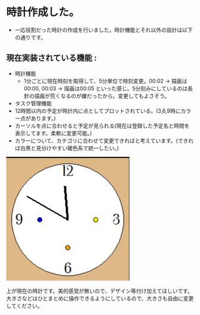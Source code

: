 # 時計作成した。
- 一応役割だった時計の作成を行いました。時計機能とそれ以外の設計は以下の通りです。
## 現在実装されている機能 : 
- 時計機能
  - 1分ごとに現在時刻を取得して、5分単位で時刻変更。00:02 -> 描画は00:00, 00:03 -> 描画は00:05 といった感じ。5分刻みにしているのは長針の描画が荒くなるのが嫌だったから。変更してもよさそう。
- タスク管理機能
 - 12時間以内の予定が時計内に点としてプロットされている。(3,6,9時にカラー点があります。)
 - カーソルを点に合わせると予定が見られる(現在は登録した予定名と時間を表示してます。柔軟に変更可能。)
 - カラーについて、カテゴリに合わせて変更できればと考えています。(できれば白黒と見分けやすい暖色系で統一したい。)

![](hackathon_clock_ver1.png)

上が現在の時計です。美的感覚が無いので、デザイン等付け加えてほしいです。大きさなどはひとまとめに操作できるようにしているので、大きさも自由に変更してください。
